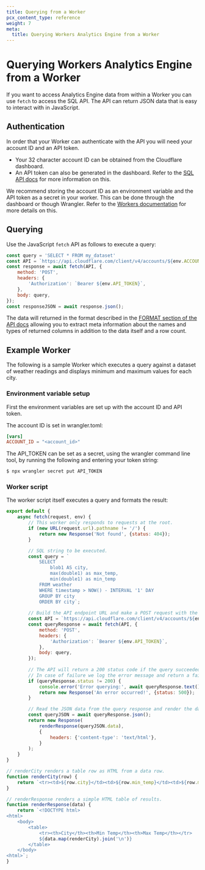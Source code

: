```yaml
---
title: Querying from a Worker
pcx_content_type: reference
weight: 7
meta:
  title: Querying Workers Analytics Engine from a Worker
---
```


# Querying Workers Analytics Engine from a Worker

If you want to access Analytics Engine data from within a Worker you can use `fetch` to access the SQL API. The API can return JSON data that is easy to interact with in JavaScript.

## Authentication

In order that your Worker can authenticate with the API you will need your account ID and an API token. 

* Your 32 character account ID can be obtained from the Cloudflare dashboard.
* An API token can also be generated in the dashboard. Refer to the [SQL API docs](../sql-api/#authentication) for more information on this.

We recommend storing the account ID as an environment variable and the API token as a secret in your worker. This can be done through the dashboard or though Wrangler. Refer to the [Workers documentation](/workers/platform/environment-variables/) for more details on this.

## Querying

Use the JavaScript `fetch` API as follows to execute a query:

```JavaScript
const query = 'SELECT * FROM my_dataset'
const API = `https://api.cloudflare.com/client/v4/accounts/${env.ACCOUNT_ID}/analytics_engine/sql`;
const response = await fetch(API, {
    method: 'POST',
    headers: {
        'Authorization': `Bearer ${env.API_TOKEN}`,
    },
    body: query,
});
const responseJSON = await response.json();
```

The data will returned in the format described in the [FORMAT section of the API docs](../sql-reference/#json) allowing you to extract meta information about the names and types of returned columns in addition to the data itself and a row count.


## Example Worker

The following is a sample Worker which executes a query against a dataset of weather readings and displays minimum and maximum values for each city.

### Environment variable setup

First the environment variables are set up with the account ID and API token.

The account ID is set in wrangler.toml:
```TOML
[vars]
ACCOUNT_ID = "<account_id>"
```

The API_TOKEN can be set as a secret, using the wrangler command line tool, by running the following and entering your token string:
```sh
$ npx wrangler secret put API_TOKEN
```

### Worker script

The worker script itself executes a query and formats the result:
```JavaScript
export default {
    async fetch(request, env) {
        // This worker only responds to requests at the root.
        if (new URL(request.url).pathname != '/') {
            return new Response('Not found', {status: 404});
        }

        // SQL string to be executed.
        const query = `
            SELECT
                blob1 AS city,
                max(double1) as max_temp,
                min(double1) as min_temp
            FROM weather
            WHERE timestamp > NOW() - INTERVAL '1' DAY
            GROUP BY city
            ORDER BY city`;
            
        // Build the API endpoint URL and make a POST request with the query string
        const API = `https://api.cloudflare.com/client/v4/accounts/${env.ACCOUNT_ID}/analytics_engine/sql`;
        const queryResponse = await fetch(API, {
            method: 'POST',
            headers: {
                'Authorization': `Bearer ${env.API_TOKEN}`,
            },
            body: query,
        });
        
        // The API will return a 200 status code if the query succeeded.
        // In case of failure we log the error message and return a failure message.
        if (queryResponse.status != 200) {
            console.error('Error querying:', await queryResponse.text());
            return new Response('An error occurred!', {status: 500});
        }

        // Read the JSON data from the query response and render the data as HTML.
        const queryJSON = await queryResponse.json();
        return new Response(
            renderResponse(queryJSON.data),
            {
                headers: {'content-type': 'text/html'},
            }
        );
    }
}

// renderCity renders a table row as HTML from a data row.
function renderCity(row) {
    return `<tr><td>${row.city}</td><td>${row.min_temp}</td><td>${row.max_temp}</td></tr>`;
}

// renderResponse renders a simple HTML table of results.
function renderResponse(data) {
    return `<!DOCTYPE html>
<html>
    <body>
        <table>
            <tr><th>City</th><th>Min Temp</th><th>Max Temp</th></tr>
            ${data.map(renderCity).join('\n')}
        </table>
    </body>
<html>`;
}
```
